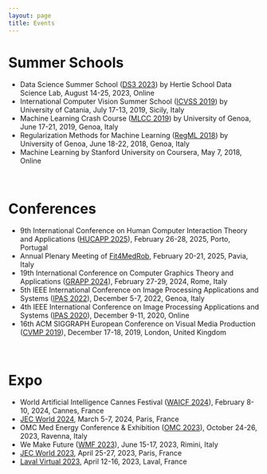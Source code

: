 ```yaml
---
layout: page
title: Events
---
```


# Summer Schools
- Data Science Summer School ([DS3 2023](https://ds3.ai/)) by Hertie School Data Science Lab, August 14-25, 2023, Online
- International Computer Vision Summer School ([ICVSS 2019](https://iplab.dmi.unict.it/icvss2019/)) by University of Catania, July 17-13, 2019, Sicily, Italy
- Machine Learning Crash Course ([MLCC 2019](https://lcsl.unige.it/courses/mlcc/mlcc2019/)) by University of Genoa, June 17-21, 2019, Genoa, Italy
- Regularization Methods for Machine Learning ([RegML 2018](https://lcsl.unige.it/courses/regml/regml2018/)) by University of Genoa, June 18-22, 2018, Genoa, Italy
- Machine Learning by Stanford University on Coursera, May 7, 2018, Online

<br>

# Conferences
- 9th International Conference on Human Computer Interaction Theory and Applications ([HUCAPP 2025](https://hucapp.scitevents.org/?y=2025)), February 26-28, 2025, Porto, Portugal
- Annual Plenary Meeting of [Fit4MedRob](https://www.fit4medrob.it/), February 20-21, 2025, Pavia, Italy
- 19th International Conference on Computer Graphics Theory and Applications ([GRAPP 2024](https://grapp.scitevents.org/?y=2024)), February 27-29, 2024, Rome, Italy
- 5th IEEE International Conference on Image Processing Applications and Systems ([IPAS 2022](https://ipas.ieee.tn/)), December 5-7, 2022, Genoa, Italy
- 4th IEEE International Conference on Image Processing Applications and Systems ([IPAS 2020](https://ipas.ieee.tn/)), December 9-11, 2020, Online
- 16th ACM SIGGRAPH European Conference on Visual Media Production ([CVMP 2019](https://www.cvmp-conference.org/2019/)), December 17-18, 2019, London, United Kingdom

<br>

# Expo
- World Artificial Intelligence Cannes Festival ([WAICF 2024](https://www.worldaicannes.com/)), February 8-10, 2024, Cannes, France
- [JEC World 2024](https://www.jec-world.events/), March 5-7, 2024, Paris, France
- OMC Med Energy Conference & Exhibition ([OMC 2023](https://www.omc.it/en/)), October 24-26, 2023, Ravenna, Italy
- We Make Future ([WMF 2023](https://www.wemakefuture.it/)), June 15-17, 2023, Rimini, Italy
- [JEC World 2023](https://www.jec-world.events/), April 25-27, 2023, Paris, France
- [Laval Virtual 2023](https://laval-virtual.com/en/), April 12-16, 2023, Laval, France
